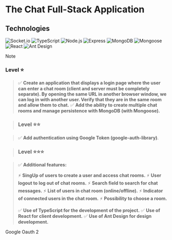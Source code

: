 # The Chat Full-Stack Application



## Technologies

![Socket.io]()
![TypeScript](https://img.shields.io/badge/-TypeScript-3178C6?style=flat-square&logo=typescript&logoColor=white)
![Node.js](https://img.shields.io/badge/-Node.js-339933?style=flat-square&logo=nodedotjs&logoColor=white)
![Express](https://img.shields.io/badge/-Express-000000?style=flat-square&logo=express&logoColor=white)
![MongoDB](https://img.shields.io/badge/-MongoDB-47A248?style=flat-square&logo=mongodb&logoColor=white)
![Mongoose](https://img.shields.io/badge/-Mongoose-880000?style=flat-square&logo=mongoose&logoColor=white)
![React](https://img.shields.io/badge/-React-61DAFB?style=flat-square&logo=react&logoColor=black)
![Ant Design](https://img.shields.io/badge/-Ant_Design-0170FE?style=flat-square&logo=antdesign&logoColor=white)

> [!NOTE]
> ### Level ⭐️

> ✅ **Create an application that displays a login page where the user can enter a chat room (client and server must be completely separate). By opening the same URL in another browser window, we can log in with another user. Verify that they are in the same room and allow them to chat.** 
> ✅ **Add the ability to create multiple chat rooms and manage persistence with MongoDB (with Mongoose).**

> ### Level ⭐️⭐️

> ✅ **Add authentication using Google Token (google-auth-library)**.

> ### Level ⭐️⭐️⭐️

> ✅ **Additional features:**
>
> ⚡️ **SingUp of users to create a user and access chat rooms.**
> ⚡️ **User logout to log out of chat rooms.**
> ⚡️ **Search field to search for chat messages.**
> ⚡️ **List of users in chat room (online/offline).**
> ⚡️ **Indicator of connected users in the chat room.**
> ⚡️ **Possibility to choose a room.**
>
> ✅ **Use of TypeScript for the development of the project.**
> ✅ **Use of React for client development.**
> ✅ **Use of Ant Design for design development.**

Google Oauth 2
